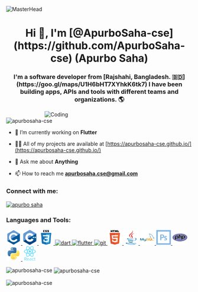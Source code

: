 ![MasterHead](https://github.com/wyattowalsh/wyattowalsh/raw/main/assets/cover.gif)
<h1 align="center">Hi 👋, I'm [@ApurboSaha-cse](https://github.com/ApurboSaha-cse) (Apurbo Saha)</h1>
<h3 align="center">I'm a software developer from [Rajshahi, Bangladesh. 🇧🇩](https://goo.gl/maps/U1H6bHT7XYhkK6tk7) I have been building apps, APIs and tools with different teams and organizations. 🌎</h3>
<img align="right" alt="Coding" width="400" src="https://res.cloudinary.com/upwork-cloud/image/upload/c_scale,w_1000/v1686433422/catalog/1667644019651674112/rj9mqd5nht0knid5jngx.jpg">

<p align="left"> <img src="https://komarev.com/ghpvc/?username=apurbosaha-cse&label=Profile%20views&color=0e75b6&style=flat" alt="apurbosaha-cse" /> </p>

- 🔭 I’m currently working on **Flutter**

- 👨‍💻 All of my projects are available at [https://apurbosaha-cse.github.io/](https://apurbosaha-cse.github.io/)

- 💬 Ask me about **Anything**

- 📫 How to reach me **apurbosaha.cse@gmail.com**

<h3 align="left">Connect with me:</h3>
<p align="left">
<a href="https://www.facebook.com/HeartlessBoyApurbo/" target="blank"><img align="center" src="https://raw.githubusercontent.com/rahuldkjain/github-profile-readme-generator/master/src/images/icons/Social/facebook.svg" alt="apurbo saha" height="30" width="40" /></a>
</p>

<h3 align="left">Languages and Tools:</h3>
<p align="left"> <a href="https://www.cprogramming.com/" target="_blank" rel="noreferrer"> <img src="https://raw.githubusercontent.com/devicons/devicon/master/icons/c/c-original.svg" alt="c" width="40" height="40"/> </a> <a href="https://www.w3schools.com/cpp/" target="_blank" rel="noreferrer"> <img src="https://raw.githubusercontent.com/devicons/devicon/master/icons/cplusplus/cplusplus-original.svg" alt="cplusplus" width="40" height="40"/> </a> <a href="https://www.w3schools.com/css/" target="_blank" rel="noreferrer"> <img src="https://raw.githubusercontent.com/devicons/devicon/master/icons/css3/css3-original-wordmark.svg" alt="css3" width="40" height="40"/> </a> <a href="https://dart.dev" target="_blank" rel="noreferrer"> <img src="https://www.vectorlogo.zone/logos/dartlang/dartlang-icon.svg" alt="dart" width="40" height="40"/> </a> <a href="https://flutter.dev" target="_blank" rel="noreferrer"> <img src="https://www.vectorlogo.zone/logos/flutterio/flutterio-icon.svg" alt="flutter" width="40" height="40"/> </a> <a href="https://git-scm.com/" target="_blank" rel="noreferrer"> <img src="https://www.vectorlogo.zone/logos/git-scm/git-scm-icon.svg" alt="git" width="40" height="40"/> </a> <a href="https://www.w3.org/html/" target="_blank" rel="noreferrer"> <img src="https://raw.githubusercontent.com/devicons/devicon/master/icons/html5/html5-original-wordmark.svg" alt="html5" width="40" height="40"/> </a> <a href="https://www.java.com" target="_blank" rel="noreferrer"> <img src="https://raw.githubusercontent.com/devicons/devicon/master/icons/java/java-original.svg" alt="java" width="40" height="40"/> </a> <a href="https://www.mysql.com/" target="_blank" rel="noreferrer"> <img src="https://raw.githubusercontent.com/devicons/devicon/master/icons/mysql/mysql-original-wordmark.svg" alt="mysql" width="40" height="40"/> </a> <a href="https://www.photoshop.com/en" target="_blank" rel="noreferrer"> <img src="https://raw.githubusercontent.com/devicons/devicon/master/icons/photoshop/photoshop-line.svg" alt="photoshop" width="40" height="40"/> </a> <a href="https://www.php.net" target="_blank" rel="noreferrer"> <img src="https://raw.githubusercontent.com/devicons/devicon/master/icons/php/php-original.svg" alt="php" width="40" height="40"/> </a> <a href="https://www.python.org" target="_blank" rel="noreferrer"> <img src="https://raw.githubusercontent.com/devicons/devicon/master/icons/python/python-original.svg" alt="python" width="40" height="40"/> </a> <a href="https://reactjs.org/" target="_blank" rel="noreferrer"> <img src="https://raw.githubusercontent.com/devicons/devicon/master/icons/react/react-original-wordmark.svg" alt="react" width="40" height="40"/> </a> </p>

<p><img align="left" src="https://github-readme-stats.vercel.app/api/top-langs?username=apurbosaha-cse&show_icons=true&locale=en&layout=compact" alt="apurbosaha-cse" /></p>

<p>&nbsp;<img align="center" src="https://github-readme-stats.vercel.app/api?username=apurbosaha-cse&show_icons=true&locale=en" alt="apurbosaha-cse" /></p>

<p><img align="center" src="https://github-readme-streak-stats.herokuapp.com/?user=apurbosaha-cse&" alt="apurbosaha-cse" /></p>
